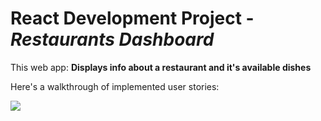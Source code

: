 # React Development Project - _Restaurants Dashboard_

This web app: **Displays info about a restaurant and it's available dishes**

Here's a walkthrough of implemented user stories:

![](gerich-restaurant.gif)
